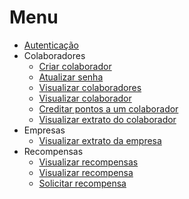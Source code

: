 # Menu

* [Autenticação](README.md)
* Colaboradores
  * [Criar colaborador](colaboradores/criar-colaborador.md)
  * [Atualizar senha](colaboradores/atualizar-senha.md)
  * [Visualizar colaboradores](colaboradores/visualizar-colaboradores.md)
  * [Visualizar colaborador](colaboradores/visualizar-colaborador.md)
  * [Creditar pontos a um colaborador](colaboradores/creditar-pontos.md)
  * [Visualizar extrato do colaborador](colaboradores/visualizar-extrato.md)
* Empresas
  * [Visualizar extrato da empresa](empresas/visualizar-extrato.md)
* Recompensas
  * [Visualizar recompensas](recompensas/visualizar-recompensas.md)
  * [Visualizar recompensa](recompensas/visualizar-recompensa.md)
  * [Solicitar recompensa](recompensas/solicitar-recompensa.md)